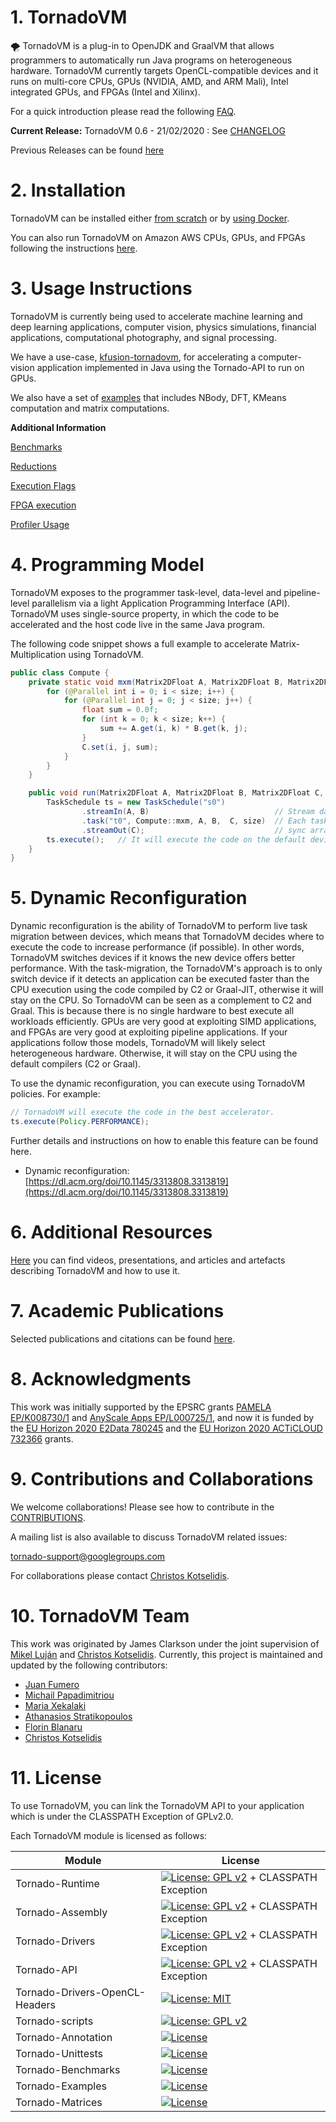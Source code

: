 # 1. TornadoVM

🌪️ TornadoVM is a plug-in to OpenJDK and GraalVM that allows programmers to automatically run Java programs on heterogeneous hardware. TornadoVM currently targets OpenCL-compatible devices and it runs on multi-core CPUs, GPUs (NVIDIA, AMD, and ARM Mali), Intel integrated GPUs, and FPGAs (Intel and Xilinx).

For a quick introduction please read the following [FAQ](assembly/src/docs/14_FAQ.md).

**Current Release:** TornadoVM 0.6  - 21/02/2020 : See [CHANGELOG](assembly/src/docs/CHANGELOG.md#tornadovm-06)

Previous Releases can be found [here](assembly/src/docs/Releases.md)

# 2. Installation

TornadoVM can be installed either [from scratch](INSTALL.md) or by [using Docker](assembly/src/docs/12_INSTALL_WITH_DOCKER.md).

You can also run TornadoVM on Amazon AWS CPUs, GPUs, and FPGAs following the instructions [here](assembly/src/docs/16_AWS.md).

# 3. Usage Instructions

TornadoVM is currently being used to accelerate machine learning and deep learning applications, computer vision, physics simulations, financial applications, computational photography, and signal processing.

We have a use-case, [kfusion-tornadovm](https://github.com/beehive-lab/kfusion-tornadovm), for accelerating a computer-vision application implemented in Java using the Tornado-API to run on GPUs.

We also have a set of [examples](https://github.com/beehive-lab/TornadoVM/tree/master/examples/src/main/java/uk/ac/manchester/tornado/examples) that includes NBody, DFT, KMeans computation and matrix computations.

**Additional Information**

[Benchmarks](assembly/src/docs/4_BENCHMARKS.md)

[Reductions](assembly/src/docs/5_REDUCTIONS.md)

[Execution Flags](assembly/src/docs/6_TORNADO_FLAGS.md)

[FPGA execution](assembly/src/docs/7_FPGA.md)

[Profiler Usage](assembly/src/docs/9_PROFILER.md)

# 4. Programming Model

TornadoVM exposes to the programmer task-level, data-level and pipeline-level parallelism via a light Application Programming Interface (API). TornadoVM uses single-source property, in which the code to be accelerated and the host code live in the same Java program.

The following code snippet shows a full example to accelerate Matrix-Multiplication using TornadoVM.

```java
public class Compute {
    private static void mxm(Matrix2DFloat A, Matrix2DFloat B, Matrix2DFloat C, final int size) {
        for (@Parallel int i = 0; i < size; i++) {
            for (@Parallel int j = 0; j < size; j++) {
                float sum = 0.0f;
                for (int k = 0; k < size; k++) {
                    sum += A.get(i, k) * B.get(k, j);
                }
                C.set(i, j, sum);
            }
        }
    }

    public void run(Matrix2DFloat A, Matrix2DFloat B, Matrix2DFloat C, final int size) {
        TaskSchedule ts = new TaskSchedule("s0")
                .streamIn(A, B)                            // Stream data from host to device
                .task("t0", Compute::mxm, A, B,  C, size)  // Each task points to an existing Java method
                .streamOut(C);                             // sync arrays with the host side
        ts.execute();   // It will execute the code on the default device (e.g. a GPU)
    }
}
```


# 5. Dynamic Reconfiguration

Dynamic reconfiguration is the ability of TornadoVM to perform live task migration between devices, which means that TornadoVM decides where to execute the code to increase performance (if possible). In other words, TornadoVM switches devices if it knows the new device offers better performance. With the task-migration, the TornadoVM's approach is to only switch device if it detects an application can be executed faster than the CPU execution using the code compiled by C2 or Graal-JIT, otherwise it will stay on the CPU. So TornadoVM can be seen as a complement to C2 and Graal. This is because there is no single hardware to best execute all workloads efficiently. GPUs are very good at exploiting SIMD applications, and FPGAs are very good at exploiting pipeline applications. If your applications follow those models, TornadoVM will likely select heterogeneous hardware. Otherwise, it will stay on the CPU using the default compilers (C2 or Graal).

To use the dynamic reconfiguration, you can execute using TornadoVM policies. For example:

```java
// TornadoVM will execute the code in the best accelerator.
ts.execute(Policy.PERFORMANCE);
```

Further details and instructions on how to enable this feature can be found here.

* Dynamic reconfiguration: [https://dl.acm.org/doi/10.1145/3313808.3313819](https://dl.acm.org/doi/10.1145/3313808.3313819)

# 6. Additional Resources

[Here](assembly/src/docs/15_RESOURCES.md) you can find videos, presentations, and articles and artefacts describing TornadoVM and how to use it.

# 7. Academic Publications

Selected publications and citations can be found [here](assembly/src/docs/13_PUBLICATIONS.md).

# 8. Acknowledgments

This work was initially supported by the EPSRC grants [PAMELA EP/K008730/1](http://apt.cs.manchester.ac.uk/projects/PAMELA/) and [AnyScale Apps EP/L000725/1](http://anyscale.org), and now it is funded by the [EU Horizon 2020 E2Data 780245](https://e2data.eu) and the [EU Horizon 2020 ACTiCLOUD 732366](https://acticloud.eu) grants.

# 9. Contributions and Collaborations

We welcome collaborations! Please see how to contribute in the [CONTRIBUTIONS](CONTRIBUTIONS.md).

A mailing list is also available to discuss TornadoVM related issues:

tornado-support@googlegroups.com

For collaborations please contact [Christos Kotselidis](https://www.kotselidis.net).

# 10. TornadoVM Team

This work was originated by James Clarkson under the joint supervision of [Mikel Luján](https://www.linkedin.com/in/mikellujan/) and [Christos Kotselidis](https://www.kotselidis.net).
Currently, this project is maintained and updated by the following contributors:

* [Juan Fumero](https://jjfumero.github.io/)
* [Michail Papadimitriou](https://mikepapadim.github.io)
* [Maria Xekalaki](https://github.com/mairooni)
* [Athanasios Stratikopoulos](https://personalpages.manchester.ac.uk/staff/athanasios.stratikopoulos)
* [Florin Blanaru](https://github.com/gigiblender)
* [Christos Kotselidis](https://www.kotselidis.net)

# 11. License

To use TornadoVM, you can link the TornadoVM API to your application which is under the CLASSPATH Exception of GPLv2.0.

Each TornadoVM module is licensed as follows:

|  Module | License  |
|---|---|
| Tornado-Runtime  | [![License: GPL v2](https://img.shields.io/badge/License-GPL%20v2-blue.svg)](https://www.gnu.org/licenses/old-licenses/gpl-2.0.en.html) + CLASSPATH Exception  |
| Tornado-Assembly  | [![License: GPL v2](https://img.shields.io/badge/License-GPL%20v2-blue.svg)](https://www.gnu.org/licenses/old-licenses/gpl-2.0.en.html) + CLASSPATH Exception |
| Tornado-Drivers |  [![License: GPL v2](https://img.shields.io/badge/License-GPL%20v2-blue.svg)](https://www.gnu.org/licenses/old-licenses/gpl-2.0.en.html) + CLASSPATH Exception |
| Tornado-API  | [![License: GPL v2](https://img.shields.io/badge/License-GPL%20v2-blue.svg)](https://www.gnu.org/licenses/old-licenses/gpl-2.0.en.html) + CLASSPATH Exception |
| Tornado-Drivers-OpenCL-Headers |  [![License: MIT](https://img.shields.io/badge/License-MIT-blue.svg)](https://github.com/KhronosGroup/OpenCL-Headers/blob/master/LICENSE) |
| Tornado-scripts |  [![License: GPL v2](https://img.shields.io/badge/License-GPL%20v2-blue.svg)](https://www.gnu.org/licenses/old-licenses/gpl-2.0.en.html) |
| Tornado-Annotation |  [![License](https://img.shields.io/badge/License-Apache%202.0-blue.svg)](https://opensource.org/licenses/Apache-2.0) |
| Tornado-Unittests |  [![License](https://img.shields.io/badge/License-Apache%202.0-blue.svg)](https://opensource.org/licenses/Apache-2.0) |
| Tornado-Benchmarks | [![License](https://img.shields.io/badge/License-Apache%202.0-blue.svg)](https://opensource.org/licenses/Apache-2.0)  |
| Tornado-Examples |  [![License](https://img.shields.io/badge/License-Apache%202.0-blue.svg)](https://opensource.org/licenses/Apache-2.0) |
| Tornado-Matrices  |  [![License](https://img.shields.io/badge/License-Apache%202.0-blue.svg)](https://opensource.org/licenses/Apache-2.0) |
